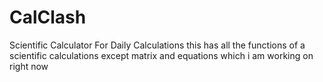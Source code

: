 # CalClash
Scientific Calculator For Daily Calculations
this has all the functions of a scientific calculations except matrix and equations which i am working on right now
